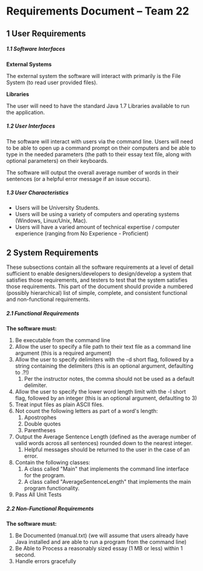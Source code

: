 # Requirements Document – Team 22

## 1 User Requirements

##### 1.1 Software Interfaces 

**External Systems**

The external system the software will interact with primarily is the File System (to read user provided files).

**Libraries**

The user will need to have the standard Java 1.7 Libraries available to run the application.

##### 1.2 User Interfaces 

The software will interact with users via the command line. Users will need to be able to open up a command prompt on their computers and be able to type in the needed parameters (the path to their essay text file, along with optional parameters) on their keyboards.

The software will output the overall average number of words in their sentences (or a helpful error message if an issue occurs). 

##### 1.3 User Characteristics 

- Users will be University Students.
- Users will be using a variety of computers and operating systems (Windows, Linux/Unix, Mac).
- Users will have a varied amount of technical expertise / computer experience (ranging from No Experience - Proficient)

## 2 System Requirements 

These subsections contain all the software requirements at a level of detail sufficient to enable 
designers/developers to design/develop a system that satisfies those requirements, and testers to test 
that the system satisfies those requirements. This part of the document should provide a numbered 
(possibly hierarchical) list of simple, complete, and consistent functional and non-functional 
requirements. 

##### 2.1 Functional Requirements 

**The software must:**

1. Be executable from the command line
2. Allow the user to specify a file path to their text file as a command line argument (this is a required argument)
3. Allow the user to specify delimiters with the -d short flag, followed by a string containing the delimiters (this is an optional argument, defaulting to .?!)
   1. Per the instructor notes, the comma should not be used as a default delimiter.	
4. Allow the user to specify the lower word length limit with the -l short flag, followed by an integer (this is an optional argument, defaulting to 3)
5. Treat input files as plain ASCII files.
6. Not count the following letters as part of a word's length:
   1. Apostrophes 
   2. Double quotes 
   3. Parentheses 
7. Output the Average Sentence Length (defined as the average number of valid words across all sentences) rounded down to the nearest integer.
   1. Helpful messages should be returned to the user in the case of an error.
8. Contain the following classes:
   1. A class called "Main" that implements the command line interface for the program.
   2. A class called "AverageSentenceLength" that implements the main program functionality.
9. Pass All Unit Tests
	
##### 2.2 Non-Functional Requirements 
 
 **The software must:**
 
 1. Be Documented (manual.txt) (we will assume that users already have Java installed and are able to run a program from the command line)
 2. Be Able to Process a reasonably sized essay (1 MB or less) within 1 second.
 3. Handle errors gracefully